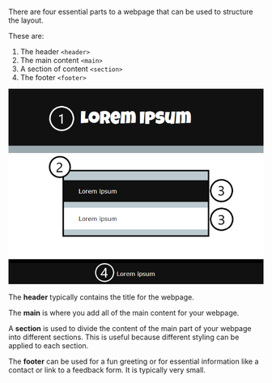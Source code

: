 There are four essential parts to a webpage that can be used to structure the layout. 

These are:

1. The header `<header>`
2. The main content `<main>`
3. A section of content `<section>`
4. The footer `<footer>`

![The structure of a webpage. The number '1' is placed over the header area at the top. The number '2' is placed to show the main content of the page. The number '3' is placed to show a section of content. The number '4' is placed to show the footer at the bottom of the page.](images/structure-diagram.png)

The **header** typically contains the title for the webpage.

The **main** is where you add all of the main content for your webpage. 

A **section** is used to divide the content of the main part of your webpage into different sections. This is useful because different styling can be applied to each section. 

The **footer** can be used for a fun greeting or for essential information like a contact or link to a feedback form. It is typically very small.  
